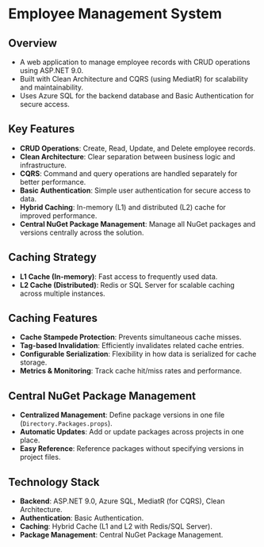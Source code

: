 # Employee Management System

## Overview

- A web application to manage employee records with CRUD operations using ASP.NET 9.0.
- Built with Clean Architecture and CQRS (using MediatR) for scalability and maintainability.
- Uses Azure SQL for the backend database and Basic Authentication for secure access.

## Key Features

- **CRUD Operations**: Create, Read, Update, and Delete employee records.
- **Clean Architecture**: Clear separation between business logic and infrastructure.
- **CQRS**: Command and query operations are handled separately for better performance.
- **Basic Authentication**: Simple user authentication for secure access to data.
- **Hybrid Caching**: In-memory (L1) and distributed (L2) cache for improved performance.
- **Central NuGet Package Management**: Manage all NuGet packages and versions centrally across the solution.

## Caching Strategy

- **L1 Cache (In-memory)**: Fast access to frequently used data.
- **L2 Cache (Distributed)**: Redis or SQL Server for scalable caching across multiple instances.

## Caching Features

- **Cache Stampede Protection**: Prevents simultaneous cache misses.
- **Tag-based Invalidation**: Efficiently invalidates related cache entries.
- **Configurable Serialization**: Flexibility in how data is serialized for cache storage.
- **Metrics & Monitoring**: Track cache hit/miss rates and performance.

## Central NuGet Package Management

- **Centralized Management**: Define package versions in one file (`Directory.Packages.props`).
- **Automatic Updates**: Add or update packages across projects in one place.
- **Easy Reference**: Reference packages without specifying versions in project files.

## Technology Stack

- **Backend**: ASP.NET 9.0, Azure SQL, MediatR (for CQRS), Clean Architecture.
- **Authentication**: Basic Authentication.
- **Caching**: Hybrid Cache (L1 and L2 with Redis/SQL Server).
- **Package Management**: Central NuGet Package Management.
